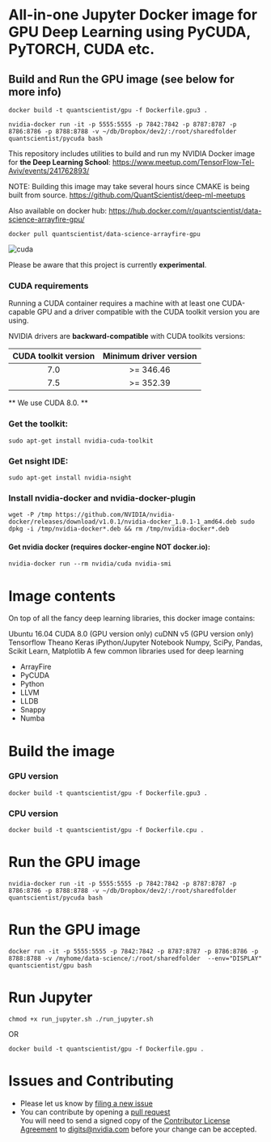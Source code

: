 # All-in-one Jupyter Docker image for GPU Deep Learning using PyCUDA, PyTORCH, CUDA etc. 



## Build and Run the GPU image (see below for more info)

`docker build -t quantscientist/gpu -f Dockerfile.gpu3 .`

`nvidia-docker run -it -p 5555:5555 -p 7842:7842 -p 8787:8787 -p 8786:8786 -p 8788:8788 -v ~/db/Dropbox/dev2/:/root/sharedfolder  quantscientist/pycuda bash`

This repository includes utilities to build and run my NVIDIA Docker image for **the Deep Learning School**:
https://www.meetup.com/TensorFlow-Tel-Aviv/events/241762893/

NOTE: Building this image may take several hours since CMAKE is being built from source. 
https://github.com/QuantScientist/deep-ml-meetups

Also available on docker hub:
https://hub.docker.com/r/quantscientist/data-science-arrayfire-gpu/

`docker pull quantscientist/data-science-arrayfire-gpu`



![cuda](cuda-test1.png)

Please be aware that this project is currently **experimental**.

### CUDA requirements

Running a CUDA container requires a machine with at least one CUDA-capable GPU and a driver compatible with the CUDA toolkit version you are using.

NVIDIA drivers are **backward-compatible** with CUDA toolkits versions:

CUDA toolkit version   | Minimum driver version
:---------------------:|:-----------------------:
  7.0                  | >= 346.46
  7.5                  | >= 352.39
  
** We use CUDA 8.0. **   

### Get the toolkit:
`sudo apt-get install nvidia-cuda-toolkit`

### Get nsight IDE:
`sudo apt-get install nvidia-nsight`

### Install nvidia-docker and nvidia-docker-plugin
`wget -P /tmp https://github.com/NVIDIA/nvidia-docker/releases/download/v1.0.1/nvidia-docker_1.0.1-1_amd64.deb
sudo dpkg -i /tmp/nvidia-docker*.deb && rm /tmp/nvidia-docker*.deb`

#### Get nvidia docker (requires docker-engine **NOT** docker.io):
`nvidia-docker run --rm nvidia/cuda nvidia-smi`


# Image contents
On top of all the fancy deep learning libraries, this docker image contains:

Ubuntu 16.04
CUDA 8.0 (GPU version only)
cuDNN v5 (GPU version only)
Tensorflow
Theano
Keras
iPython/Jupyter Notebook
Numpy, SciPy, Pandas, Scikit Learn, Matplotlib
A few common libraries used for deep learning

* ArrayFire
* PyCUDA
* Python 
* LLVM
* LLDB
* Snappy
* Numba
 
# Build the image
### GPU version
`docker build -t quantscientist/gpu -f Dockerfile.gpu3 .`

### CPU version
`docker build -t quantscientist/gpu -f Dockerfile.cpu .`

# Run the GPU image
`nvidia-docker run -it -p 5555:5555 -p 7842:7842 -p 8787:8787 -p 8786:8786 -p 8788:8788 -v ~/db/Dropbox/dev2/:/root/sharedfolder  quantscientist/pycuda bash`

# Run the GPU image
`docker run -it -p 5555:5555 -p 7842:7842 -p 8787:8787 -p 8786:8786 -p 8788:8788 -v /myhome/data-science/:/root/sharedfolder  --env="DISPLAY" quantscientist/gpu bash`


# Run Jupyter
`chmod +x run_jupyter.sh
./run_jupyter.sh`

OR

`docker build -t quantscientist/gpu -f Dockerfile.gpu .`


# Issues and Contributing
* Please let us know by [filing a new issue](https://github.com/QuantScientist/Data-Science-ArrayFire-GPU/issues/new)
* You can contribute by opening a [pull request](https://help.github.com/articles/using-pull-requests/)  
You will need to send a signed copy of the [Contributor License Agreement](CLA) to digits@nvidia.com before your change can be accepted.
